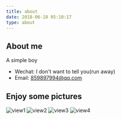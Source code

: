 ```yaml
---
title: about
date: 2018-06-10 05:10:17
type: about
---
```

## About me
A simple boy

- Wechat: I don't want to tell you(run away)
- Email: 859897994@qq.com
## Enjoy some pictures
![view1](/blog/myimg/1.jpg)
![view2](/blog/myimg/2.jpg)
![view3](/blog/myimg/3.jpg)
![view4](/blog/myimg/4.jpg)
